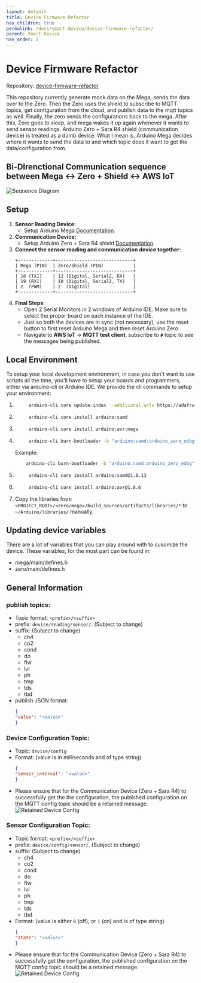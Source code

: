 ```yaml
---
layout: default
title: Device Firmware Refactor
has_children: true
permalink: /docs/smart-device/device-firmware-refactor/
parent: Smart Device
nav_order: 2
---
```


# Device Firmware Refactor
Repository: [device-firmware-refactor](https://github.com/BCIT-Reseach-Long-Term-ISSP/device-firmware-refactor/tree/main)

This repository currently generate mock data on the Mega, sends the data over to the Zero. Then the Zero uses the shield to subscribe to MQTT topics, get configuration from the cloud, and publish data to the mqtt topics as well. Finally, the zero sends the configurations back to the mega. After this, Zero goes to sleep, and mega wakes it up again whenever it wants to send sensor readings.
Arduino Zero + Sara R4 shield (communication device) is treated as a dumb device. What I mean is, Arduino Mega decides where it wants to send the data to and which topic does it want to get the data/configuration from.


## Bi-DIrenctional Communication sequence between Mega <-> Zero + Shield <-> AWS IoT
![Sequence Diagram](./assets/yvr_ema_sequence_diagram.png)

## Setup
1. **Sensor Reading Device:**
    - Setup Arduino Mega [Documentation](./mega_setup.md).
2. **Communication Device:**
    - Setup Arduino Zero + Sara R4 shield [Documentation](./zero_setup.md).
3. **Connect the sensor reading and communication device together:**
    ```
    +-------------+-----------------------------+
    | Mega (PIN)  | Zero/Shield (PIN)           |
    +-------------+-----------------------------+
    | 18 (TX1)    | 12 (Digital, Serial2, RX)   |
    | 19 (RX1)    | 10 (Digital, Serial2, TX)   |
    | 2  (PWM)    | 2  (Digital)                |
    +-------------+-----------------------------+
    ```
4. **Final Steps**:
    - Open 2 Serial Monitors in 2 windows of Arduino IDE. Make sure to select the proper board on each instance of the IDE.
    - Just so both the devices are in sync (not necessary), use the reset button to first reset Arduino Mega and then reset Arduino Zero.
    - Navigate to **AWS IoT** → **MQTT test client**, subscribe to **`#`** topic to see the messages being published.


## Local Environment
To setup your local development environment, in case you don't want to use scripts all the time, you'll have to setup your boards and programmers, either via arduino-cli or Arduino IDE. We provide the cli commands to setup your environment:

1. ```bash
        arduino-cli core update-index --additional-urls https://adafruit.github.io/arduino-board-index/package_adafruit_index.json
    ```
2. ```bash
        arduino-cli core install arduino:samd
    ```
3. ```bash
        arduino-cli core install arduino:avr:mega
    ```
4. ```bash
        arduino-cli burn-bootloader -b "arduino:samd:arduino_zero_edbg" -p "<PORT>" -P "edbg"
    ```
    Example:
    ```bash
        arduino-cli burn-bootloader -b "arduino:samd:arduino_zero_edbg" -p "/dev/ttyACM0" -P "edbg"
    ```
5. ```bash
        arduino-cli core install arduino:samd@1.8.13
    ```
6. ```bash
        arduino-cli core install arduino:avr@1.8.6
    ```
7. Copy the libraries from `<PROJECT_ROOT>/<zero/mega>/build_sources/artifacts/libraries/*` to `~/Arduino/libraries/` manually.


## Updating device variables
There are a lot of variables that you can play around with to cusomize the device. These variables, for the most part can be found in:
- mega/main/defines.h
- zero/main/defines.h

## General Information
### publish topics:
- Topic format: `<prefix>/<suffix>`
- prefix: `device/reading/sensor/`. (Subject to change)
- suffix: (Subject to change)
    - ch4
    - co2
    - cond
    - do
    - flw
    - lvl
    - ph
    - tmp
    - tds
    - tbd
- publish JSON format:
    ```json
    {
    "value": "<value>"
    }
    ```

### Device Configuration Topic:
- Topic: `device/config`
- Format: (value is in milliseconds and of type string)
    ```json
    {
    "sensor_interval": "<value>"
    }
    ```
- Please ensure that for the Communication Device (Zero + Sara R4) to successfully get the the configuration, the published configuration on the MQTT config topic should be a retained message.<br>
![Retained Device Config](./assets/device_config.png)

### Sensor Configuration Topic:
- Topic format: `<prefix>/<suffix>`
- prefix: `device/config/sensor/`. (Subject to change)
- suffix: (Subject to change)
    - ch4
    - co2
    - cond
    - do
    - flw
    - lvl
    - ph
    - tmp
    - tds
    - tbd
- Format: (value is either `0` (off), or `1` (on) and is of type string)
    ```json
    {
    "state": "<value>"
    }
    ```
- Please ensure that for the Communication Device (Zero + Sara R4) to successfully get the configuration, the published configuration on the MQTT config topic should be a retained message.<br>
![Retained Device Config](./assets/sensor_config.png)